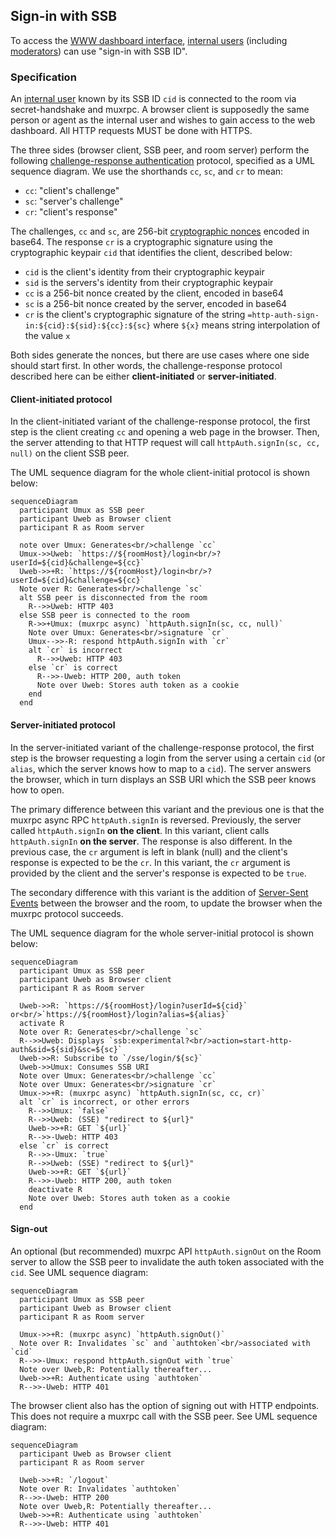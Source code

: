 ## Sign-in with SSB

To access the [WWW dashboard interface](Web%20Dashboard.md), [internal users](../Stakeholders/Internal%20user.md) (including [moderators](../Stakeholders/Moderator.md)) can use "sign-in with SSB ID".

### Specification

An [internal user](../Stakeholders/Internal%20user.md) known by its SSB ID `cid` is connected to the room via secret-handshake and muxrpc. A browser client is supposedly the same person or agent as the internal user and wishes to gain access to the web dashboard. All HTTP requests MUST be done with HTTPS.

The three sides (browser client, SSB peer, and room server) perform the following [challenge-response authentication](https://en.wikipedia.org/wiki/Challenge%E2%80%93response_authentication) protocol, specified as a UML sequence diagram. We use the shorthands `cc`, `sc`, and `cr` to mean:

- `cc`: "client's challenge"
- `sc`: "server's challenge"
- `cr`: "client's response"

The challenges, `cc` and `sc`, are 256-bit [cryptographic nonces](https://en.wikipedia.org/wiki/Cryptographic_nonce) encoded in base64. The response `cr` is a cryptographic signature using the cryptographic keypair `cid` that identifies the client, described below:

- `cid` is the client's identity from their cryptographic keypair
- `sid` is the servers's identity from their cryptographic keypair
- `cc` is a 256-bit nonce created by the client, encoded in base64
- `sc` is a 256-bit nonce created by the server, encoded in base64
- `cr` is the client's cryptographic signature of the string `=http-auth-sign-in:${cid}:${sid}:${cc}:${sc}` where `${x}` means string interpolation of the value `x`

Both sides generate the nonces, but there are use cases where one side should start first. In other words, the challenge-response protocol described here can be either **client-initiated** or **server-initiated**.

#### Client-initiated protocol

In the client-initiated variant of the challenge-response protocol, the first step is the client creating `cc` and opening a web page in the browser. Then, the server attending to that HTTP request will call `httpAuth.signIn(sc, cc, null)` on the client SSB peer.

The UML sequence diagram for the whole client-initial protocol is shown below:

```mermaid
sequenceDiagram
  participant Umux as SSB peer
  participant Uweb as Browser client
  participant R as Room server

  note over Umux: Generates<br/>challenge `cc`
  Umux->>Uweb: `https://${roomHost}/login<br/>?userId=${cid}&challenge=${cc}`
  Uweb->>+R: `https://${roomHost}/login<br/>?userId=${cid}&challenge=${cc}`
  Note over R: Generates<br/>challenge `sc`
  alt SSB peer is disconnected from the room
    R-->>Uweb: HTTP 403
  else SSB peer is connected to the room
    R->>+Umux: (muxrpc async) `httpAuth.signIn(sc, cc, null)`
    Note over Umux: Generates<br/>signature `cr`
    Umux-->>-R: respond httpAuth.signIn with `cr`
    alt `cr` is incorrect
      R-->>Uweb: HTTP 403
    else `cr` is correct
      R-->>-Uweb: HTTP 200, auth token
      Note over Uweb: Stores auth token as a cookie
    end
  end
```

#### Server-initiated protocol

In the server-initiated variant of the challenge-response protocol, the first step is the browser requesting a login from the server using a certain `cid` (or `alias`, which the server knows how to map to a `cid`). The server answers the browser, which in turn displays an SSB URI which the SSB peer knows how to open.

The primary difference between this variant and the previous one is that the muxrpc async RPC `httpAuth.signIn` is reversed. Previously, the server called `httpAuth.signIn` **on the client**. In this variant, client calls `httpAuth.signIn` **on the server**. The response is also different. In the previous case, the `cr` argument is left in blank (null) and the client's response is expected to be the `cr`. In this variant, the `cr` argument is provided by the client and the server's response is expected to be `true`.

The secondary difference with this variant is the addition of [Server-Sent Events](https://html.spec.whatwg.org/multipage/server-sent-events.html) between the browser and the room, to update the browser when the muxrpc protocol succeeds.

The UML sequence diagram for the whole server-initial protocol is shown below:

```mermaid
sequenceDiagram
  participant Umux as SSB peer
  participant Uweb as Browser client
  participant R as Room server

  Uweb->>R: `https://${roomHost}/login?userId=${cid}` or<br/>`https://${roomHost}/login?alias=${alias}`
  activate R
  Note over R: Generates<br/>challenge `sc`
  R-->>Uweb: Displays `ssb:experimental?<br/>action=start-http-auth&sid=${sid}&sc=${sc}`
  Uweb->>R: Subscribe to `/sse/login/${sc}`
  Uweb->>Umux: Consumes SSB URI
  Note over Umux: Generates<br/>challenge `cc`
  Note over Umux: Generates<br/>signature `cr`
  Umux->>+R: (muxrpc async) `httpAuth.signIn(sc, cc, cr)`
  alt `cr` is incorrect, or other errors
    R-->>Umux: `false`
    R-->>Uweb: (SSE) "redirect to ${url}"
    Uweb->>+R: GET `${url}`
    R-->>-Uweb: HTTP 403
  else `cr` is correct
    R-->>-Umux: `true`
    R-->>Uweb: (SSE) "redirect to ${url}"
    Uweb->>+R: GET `${url}`
    R-->>-Uweb: HTTP 200, auth token
    deactivate R
    Note over Uweb: Stores auth token as a cookie
  end
```

#### Sign-out

An optional (but recommended) muxrpc API `httpAuth.signOut` on the Room server to allow the SSB peer to invalidate the auth token associated with the `cid`. See UML sequence diagram:

```mermaid
sequenceDiagram
  participant Umux as SSB peer
  participant Uweb as Browser client
  participant R as Room server

  Umux->>+R: (muxrpc async) `httpAuth.signOut()`
  Note over R: Invalidates `sc` and `authtoken`<br/>associated with `cid`
  R-->>-Umux: respond httpAuth.signOut with `true`
  Note over Uweb,R: Potentially thereafter...
  Uweb->>+R: Authenticate using `authtoken`
  R-->>-Uweb: HTTP 401
```

The browser client also has the option of signing out with HTTP endpoints. This does not require a muxrpc call with the SSB peer. See UML sequence diagram:

```mermaid
sequenceDiagram
  participant Uweb as Browser client
  participant R as Room server

  Uweb->>+R: `/logout`
  Note over R: Invalidates `authtoken`
  R-->>-Uweb: HTTP 200
  Note over Uweb,R: Potentially thereafter...
  Uweb->>+R: Authenticate using `authtoken`
  R-->>-Uweb: HTTP 401
```

